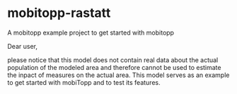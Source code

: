 # mobitopp-rastatt
A mobitopp example project to get started with mobitopp

Dear user,

please notice that this model does not contain real data about the actual population of the modeled area and therefore cannot be used to estimate the inpact of measures on the actual area.
This model serves as an example to get started with mobiTopp and to test its features.
